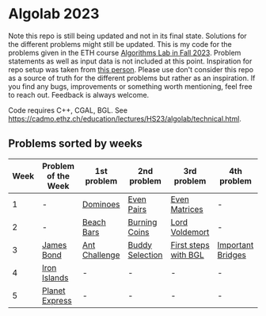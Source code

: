 # Algolab 2023
Note this repo is still being updated and not in its final state. Solutions for the different problems might still be updated.
This is my code for the problems given in the ETH course [Algorithms Lab in Fall 2023](https://cadmo.ethz.ch/education/lectures/HS23/algolab/index.html). Problem statements as well as input data is not included at this point. Inspiration for repo setup was taken from [this person](https://github.com/haeggee/algolab). Please use don't consider this repo as a source of truth for the different problems but rather as an inspiration. If you find any bugs, improvements or something worth mentioning, feel free to reach out. Feedback is always welcome.

Code requires C++, CGAL, BGL. See https://cadmo.ethz.ch/education/lectures/HS23/algolab/technical.html.

## Problems sorted by weeks
| Week | Problem of the Week                                                   | 1st problem                                                                  | 2nd problem                                                | 3rd problem                                                       | 4th problem                                                        |
| ---- | --------------------------------------------------------------------- | ---------------------------------------------------------------------------- | ---------------------------------------------------------- | ----------------------------------------------------------------- | ------------------------------------------------------------------ |
| 1    | -                             | [Dominoes](problems/week-01/dominoes/)                       | [Even Pairs](problems/week-01/even-pairs/)                          | [Even Matrices](problems/week-01/even-matrices/)                     | - |
| 2    | -                             | [Beach Bars](problems/week-02/beach-bars)                       | [Burning Coins](problems/week-02/burning-coins/)                          | [Lord Voldemort](problems/week-02/lord-voldemort/)                     | - |
| 3    | [James Bond](potw/week-03/)                             | [Ant Challenge](problems/week-03/ant-challenge/)                       | [Buddy Selection](problems/week-03/buddy-selection/)                          | [First steps with BGL](problems/week-03/first-steps-bgl/)                     | [Important Bridges](problems/week-03/important-bridges/) |
| 4    | [Iron Islands](potw/week-04/)                             | -                     | -                          | -                     | - |
| 5    | [Planet Express](potw/week-05/)                             | -                     | -                          | -                     | - |
